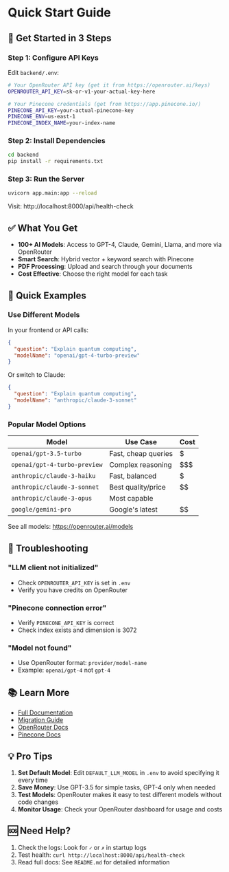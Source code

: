# Quick Start Guide

## 🚀 Get Started in 3 Steps

### Step 1: Configure API Keys

Edit `backend/.env`:

```bash
# Your OpenRouter API key (get it from https://openrouter.ai/keys)
OPENROUTER_API_KEY=sk-or-v1-your-actual-key-here

# Your Pinecone credentials (get from https://app.pinecone.io/)
PINECONE_API_KEY=your-actual-pinecone-key
PINECONE_ENV=us-east-1
PINECONE_INDEX_NAME=your-index-name
```

### Step 2: Install Dependencies

```bash
cd backend
pip install -r requirements.txt
```

### Step 3: Run the Server

```bash
uvicorn app.main:app --reload
```

Visit: http://localhost:8000/api/health-check

## ✅ What You Get

- **100+ AI Models**: Access to GPT-4, Claude, Gemini, Llama, and more via OpenRouter
- **Smart Search**: Hybrid vector + keyword search with Pinecone
- **PDF Processing**: Upload and search through your documents
- **Cost Effective**: Choose the right model for each task

## 🎯 Quick Examples

### Use Different Models

In your frontend or API calls:

```json
{
  "question": "Explain quantum computing",
  "modelName": "openai/gpt-4-turbo-preview"
}
```

Or switch to Claude:

```json
{
  "question": "Explain quantum computing",
  "modelName": "anthropic/claude-3-sonnet"
}
```

### Popular Model Options

| Model | Use Case | Cost |
|-------|----------|------|
| `openai/gpt-3.5-turbo` | Fast, cheap queries | $ |
| `openai/gpt-4-turbo-preview` | Complex reasoning | $$$ |
| `anthropic/claude-3-haiku` | Fast, balanced | $ |
| `anthropic/claude-3-sonnet` | Best quality/price | $$ |
| `anthropic/claude-3-opus` | Most capable | $$$$ |
| `google/gemini-pro` | Google's latest | $$ |

See all models: https://openrouter.ai/models

## 🔧 Troubleshooting

### "LLM client not initialized"
- Check `OPENROUTER_API_KEY` is set in `.env`
- Verify you have credits on OpenRouter

### "Pinecone connection error"
- Verify `PINECONE_API_KEY` is correct
- Check index exists and dimension is 3072

### "Model not found"
- Use OpenRouter format: `provider/model-name`
- Example: `openai/gpt-4` not `gpt-4`

## 📚 Learn More

- [Full Documentation](README.md)
- [Migration Guide](MIGRATION_GUIDE.md)
- [OpenRouter Docs](https://openrouter.ai/docs)
- [Pinecone Docs](https://docs.pinecone.io/)

## 💡 Pro Tips

1. **Set Default Model**: Edit `DEFAULT_LLM_MODEL` in `.env` to avoid specifying it every time
2. **Save Money**: Use GPT-3.5 for simple tasks, GPT-4 only when needed
3. **Test Models**: OpenRouter makes it easy to test different models without code changes
4. **Monitor Usage**: Check your OpenRouter dashboard for usage and costs

## 🆘 Need Help?

1. Check the logs: Look for `✓` or `✗` in startup logs
2. Test health: `curl http://localhost:8000/api/health-check`
3. Read full docs: See `README.md` for detailed information
